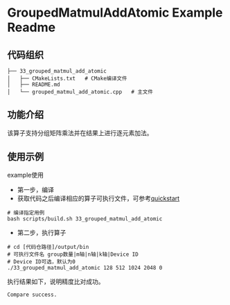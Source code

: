 # GroupedMatmulAddAtomic Example Readme
## 代码组织
```
├── 33_grouped_matmul_add_atomic
│   ├── CMakeLists.txt   # CMake编译文件
│   ├── README.md
│   └── grouped_matmul_add_atomic.cpp   # 主文件
```
## 功能介绍
该算子支持分组矩阵乘法并在结果上进行逐元素加法。
## 使用示例
example使用
- 第一步，编译
- 获取代码之后编译相应的算子可执行文件，可参考[quickstart](../../docs/quickstart.md#算子编译)
```
# 编译指定用例
bash scripts/build.sh 33_grouped_matmul_add_atomic
```
- 第二步，执行算子
```
# cd [代码仓路径]/output/bin
# 可执行文件名 group数量|m轴|n轴|k轴|Device ID
# Device ID可选，默认为0
./33_grouped_matmul_add_atomic 128 512 1024 2048 0
```
执行结果如下，说明精度比对成功。
```
Compare success.
```